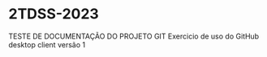 # 2TDSS-2023
TESTE DE DOCUMENTAÇÃO DO PROJETO GIT 
Exercicio de uso do GitHub desktop client
versão 1

